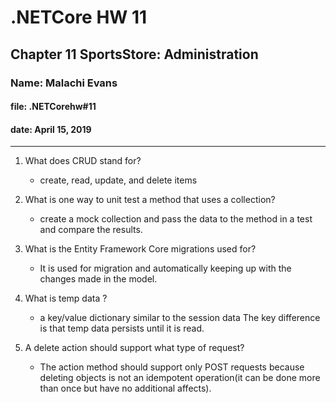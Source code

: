 # .NETCore HW 11

## Chapter 11 SportsStore: Administration

### Name: Malachi Evans

#### file: .NETCorehw#11

#### date: April 15, 2019

------------------------------

1. What does CRUD stand for?
    * create, read, update, and delete items

2. What is one way to unit test a method that uses a collection?
    * create a mock collection and pass the data to the method in a test and compare the results.

3. What is the Entity Framework Core migrations  used for?
    * It is used for migration and automatically keeping up with the changes made in the model. 

4. What is temp data ?
    * a key/value dictionary similar to the session data The key difference is that temp data persists until it is read.

5. A delete action should support what type of request? 
    * The action method should support only POST requests because deleting objects is not an idempotent operation(it can be done more than once but have no additional affects). 
